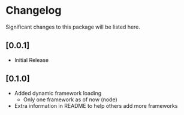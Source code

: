 # Changelog

Significant changes to this package will be listed here.

## [0.0.1]

-   Initial Release

## [0.1.0]

-   Added dynamic framework loading
    -   Only one framework as of now (node)
-   Extra information in README to help others add more frameworks
